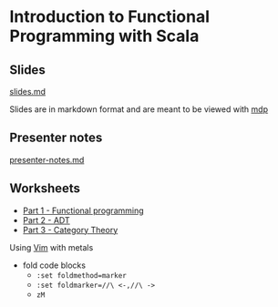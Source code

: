 # Introduction to Functional Programming with Scala 

## Slides

[slides.md](slides.md)

Slides are in markdown format and are meant to be viewed with [mdp](https://github.com/visit1985/mdp)

## Presenter notes

[presenter-notes.md](presenter-notes.md)

## Worksheets

- [Part 1 - Functional programming](src/main/scala/1-fp.worksheet.sc)
- [Part 2 - ADT](src/main/scala/2-adt.worksheet.sc)
- [Part 3 - Category Theory](src/main/scala/3-category-theory.worksheet.sc)

Using [Vim](https://scalameta.org/metals/docs/editors/vim.html#worksheets) with metals

- fold code blocks
  - `:set foldmethod=marker`
  - `:set foldmarker=//\ <-,//\ ->`
  - `zM`
